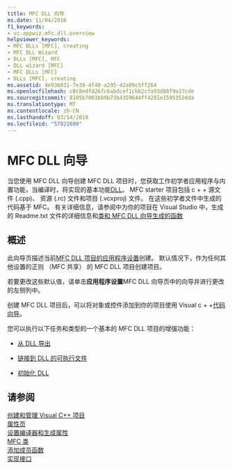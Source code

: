 ```yaml
---
title: MFC DLL 向导
ms.date: 11/04/2016
f1_keywords:
- vc.appwiz.mfc.dll.overview
helpviewer_keywords:
- MFC DLLs [MFC], creating
- MFC DLL Wizard
- DLLs [MFC], MFC
- DLL wizard [MFC]
- MFC DLLs [MFC]
- DLLs [MFC], creating
ms.assetid: 4e936031-7e39-4f40-a295-42a09c5ff264
ms.openlocfilehash: c0c8edfd26fc6abdcef1cbb2cfa93d88f9a37cde
ms.sourcegitcommit: 8105b7003b89b73b4359644ff4281e1595352dda
ms.translationtype: MT
ms.contentlocale: zh-CN
ms.lasthandoff: 03/14/2019
ms.locfileid: "57822699"
---
```

# <a name="mfc-dll-wizard"></a>MFC DLL 向导

当您使用 MFC DLL 向导创建 MFC DLL 项目时，您获取工作初学者应用程序与内置功能，当编译时，将实现的基本功能[DLL](../../build/dlls-in-visual-cpp.md)。 MFC starter 项目包括 c + + 源文件 (.cpp)、 资源 (.rc) 文件和项目 (.vcxproj) 文件。 在这些初学者文件中生成的代码基于 MFC。 有关详细信息，请参阅中为你的项目在 Visual Studio 中，生成的 Readme.txt 文件的详细信息和[类和 MFC DLL 向导生成的函数](../../mfc/reference/classes-and-functions-generated-by-the-mfc-dll-wizard.md)

## <a name="overview"></a>概述

此向导页描述当前[MFC DLL 项目的应用程序设置](../../mfc/reference/application-settings-mfc-dll-wizard.md)创建。 默认情况下，作为任何其他设置的正则 （MFC 共享） 的 MFC DLL 项目创建项目。

若要更改这些默认值，请单击**应用程序设置**MFC DLL 向导页中的向导并进行更改的左侧列中。

创建 MFC DLL 项目后，可以将对象或控件添加到你的项目使用 Visual c + +[代码向导](../../ide/adding-functionality-with-code-wizards-cpp.md)。

您可以执行以下任务和类型的一个基本的 MFC DLL 项目的增强功能：

- [从 DLL 导出](../../build/exporting-from-a-dll.md)

- [链接到 DLL 的可执行文件](../../build/linking-an-executable-to-a-dll.md)

- [初始化 DLL](../../build/run-time-library-behavior.md#initializing-a-dll)

## <a name="see-also"></a>请参阅

[创建和管理 Visual C++ 项目](../../build/creating-and-managing-visual-cpp-projects.md)<br/>
[属性页](../../build/reference/property-pages-visual-cpp.md)<br/>
[设置编译器和生成属性](../../build/working-with-project-properties.md)<br/>
[MFC 类](../../mfc/reference/adding-an-mfc-class.md)<br/>
[添加成员函数](../../ide/adding-a-member-function-visual-cpp.md)<br/>
[实现接口](../../ide/implementing-an-interface-visual-cpp.md)<br/>
